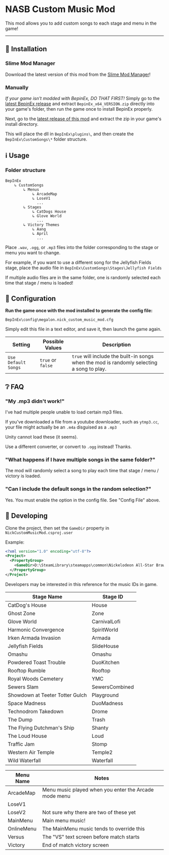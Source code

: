 # NASB Custom Music Mod

This mod allows you to add custom songs to each stage and menu in the game!
_____

## 🚀 Installation

### Slime Mod Manager

Download the latest version of this mod from the [Slime Mod Manager](https://github.com/legoandmars/SlimeModManager/releases/latest)!

### Manually

*If your game isn't modded with BepinEx, DO THAT FIRST!*
Simply go to the [latest BepinEx release](https://github.com/BepInEx/BepInEx/releases) and extract `BepinEx_x64_VERSION.zip` directly into your game's folder, then run the game once to install BepinEx properly.

Next, go to the [latest release of this mod](https://github.com/megalon/NickCustomMusicMod/releases/latest) and extract the zip in your game's install directory.

This will place the dll in `BepInEx\plugins\`, and then create the `BepInEx\CustomSongs\*` folder structure.

## ℹ Usage

### Folder structure
```
BepInEx
    ↳ CustomSongs
        ↳ Menus
            ↳ ArcadeMap
            ↳ LoseV1
              ...
        ↳ Stages
            ↳ CatDogs House
            ↳ Glove World
              ...
        ↳ Victory Themes
            ↳ Aang
            ↳ April
              ...
```

Place `.wav`, `.ogg`, or `.mp3` files into the folder corresponding to the stage or menu you want to change.

For example, if you want to use a different song for the Jellyfish Fields stage, place the audio file in `BepInEx\CustomSongs\Stages\Jellyfish Fields`

If multiple audio files are in the same folder, one is randomly selected each time that stage / menu is loaded!

## 📝 Configuration

**Run the game once with the mod installed to generate the config file:**

`BepInEx\config\megalon.nick_custom_music_mod.cfg`

Simply edit this file in a text editor, and save it, then launch the game again.

| Setting | Possible Values | Description |
|-----|-----|-----|
| `Use Default Songs` | `true` or `false` | `true` will include the built-in songs when the mod is randomly selecting a song to play. |


## ❔ FAQ

### "My .mp3 didn't work!"
I've had multiple people unable to load certain mp3 files.

If you've downloaded a file from a youtube downloader, such as `ytmp3.cc`, your file might actually be an `.m4a` disguised as a `.mp3`

Unity cannot load these (it seems).

Use a different converter, or convert to `.ogg` instead! Thanks.

### "What happens if I have multiple songs in the same folder?"

The mod will randomly select a song to play each time that stage / menu / victory is loaded.

### "Can I include the default songs in the random selection?"

Yes. You must enable the option in the config file. See "Config File" above.

## 🔧 Developing

Clone the project, then set the `GameDir` property in `NickCustomMusicMod.csproj.user`

Example:
```xml
<?xml version="1.0" encoding="utf-8"?>
<Project>
  <PropertyGroup>
    <GameDir>D:\SteamLibrary\steamapps\common\Nickelodeon All-Star Brawl</GameDir>
  </PropertyGroup>
</Project>
```

Developers may be interested in this reference for the music IDs in game.

| Stage Name | Stage ID |
|----------|--------|
| CatDog's House | House |
| Ghost Zone | Zone |
| Glove World | CarnivalLofi |
| Harmonic Convergence | SpiritWorld |
| Irken Armada Invasion | Armada |
| Jellyfish Fields | SlideHouse |
| Omashu | Omashu |
| Powdered Toast Trouble | DuoKitchen |
| Rooftop Rumble | Rooftop |
| Royal Woods Cemetery | YMC |
| Sewers Slam | SewersCombined |
| Showdown at Teeter Totter Gulch | Playground |
| Space Madness | DuoMadness |
| Technodrom Takedown | Drome |
| The Dump | Trash |
| The Flying Dutchman's Ship | Shanty |
| The Loud House | Loud |
| Traffic Jam | Stomp |
| Western Air Temple | Temple2 |
| Wild Waterfall | Waterfall |

| Menu Name | Notes |
|-----------|-------|
| ArcadeMap | Menu music played when you enter the Arcade mode menu|
| LoseV1 | |
| LoseV2 | Not sure why there are two of these yet |
| MainMenu | Main menu music! |
| OnlineMenu | The MainMenu music tends to override this |
| Versus | The "VS" text screen before match starts |
| Victory | End of match victory screen|
